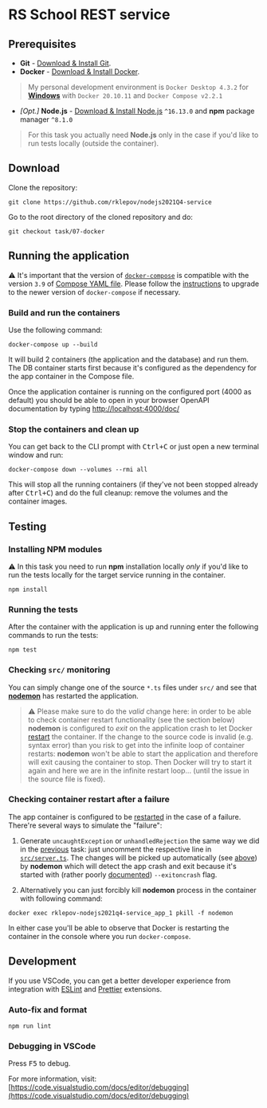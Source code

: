 # RS School REST service

## Prerequisites

- **Git** - [Download & Install Git](https://git-scm.com/downloads).
- **Docker** - [Download & Install Docker](https://docs.docker.com/get-docker/).

> My personal development environment is `Docker Desktop 4.3.2` for [**Windows**](https://docs.docker.com/desktop/windows/install/) with `Docker 20.10.11` and `Docker Compose v2.2.1`

- _\[Opt.\]_ **Node.js** - [Download & Install Node.js](https://nodejs.org/en/download/) `^16.13.0` and **npm** package manager `^8.1.0`

> For this task you actually need **Node.js** only in the case if you'd like to run tests locally (outside the container).

## Download

Clone the repository:

```text
git clone https://github.com/rklepov/nodejs2021Q4-service
```

Go to the root directory of the cloned repository and do:

```text
git checkout task/07-docker
```

## Running the application

:warning: It's important that the version of [`docker-compose`](https://docs.docker.com/compose/) is compatible with the version `3.9` of [Compose YAML file](https://docs.docker.com/compose/compose-file/compose-file-v3/). Please follow the [instructions](https://docs.docker.com/compose/install/) to upgrade to the newer version of `docker-compose` if necessary.

### Build and run the containers

Use the following command:

```text
docker-compose up --build
```

It will build 2 containers (the application and the database) and run them. The DB container starts first because it's configured as the dependency for the app container in the Compose file.

Once the application container is running on the configured port (4000 as default) you should be able to open in your browser OpenAPI documentation by typing [http://localhost:4000/doc/](http://localhost:4000/doc/)

### Stop the containers and clean up

You can get back to the CLI prompt with <kbd>Ctrl+C</kbd> or just open a new terminal window and run:

```text
docker-compose down --volumes --rmi all
```

This will stop all the running containers (if they've not been stopped already after <kbd>Ctrl+C</kbd>) and do the full cleanup: remove the volumes and the container images.

## Testing

### Installing NPM modules

:warning: In this task you need to run **npm** installation locally _only_ if you'd like to run the tests locally for the target service running in the container.

```text
npm install
```

### Running the tests

After the container with the application is up and running enter the following commands to run the tests:

```text
npm test
```

### Checking `src/` monitoring

You can simply change one of the source `*.ts` files under `src/` and see that [**nodemon**](https://github.com/remy/nodemon) has restarted the application.

> :warning: Please make sure to do the _valid_ change here: in order to be able to check container restart functionality (see the section below) **nodemon** is configured to _exit_ on the application crash to let Docker [restart](https://docs.docker.com/config/containers/start-containers-automatically/) the container. If the change to the source code is invalid (e.g. syntax error) than you risk to get into the infinite loop of container restarts: **nodemon** won't be able to start the application and therefore will exit causing the container to stop. Then Docker will try to start it again and here we are in the infinite restart loop... (until the issue in the source file is fixed).

### Checking container restart after a failure

The app container is configured to be [restarted](https://github.com/rklepov/nodejs2021Q4-service/blob/docker-service-and-db/docker-compose.yml#L17) in the case of a failure. There're several ways to simulate the "failure":

1. Generate `uncaughtException` or `unhandledRejection` the same way we did in the [previous](https://github.com/rolling-scopes-school/basic-nodejs-course/blob/master/descriptions/logging-error-handling.md) task: just uncomment the respective line in [`src/server.ts`](https://github.com/rklepov/nodejs2021Q4-service/blob/docker-service-and-db/src/server.ts#L80). The changes will be picked up automatically (see [above](#checking-src-monitoring)) by **nodemon** which will detect the app crash and exit because it's started with (rather poorly [documented](https://github.com/remy/nodemon/blob/main/faq.md#using-nodemon-with-forever)) `--exitoncrash` flag.

2. Alternatively you can just forcibly kill **nodemon** process in the container with following command:

```text
docker exec rklepov-nodejs2021q4-service_app_1 pkill -f nodemon
```

In either case you'll be able to observe that Docker is restarting the container in the console where you run `docker-compose`.

## Development

If you use VSCode, you can get a better developer experience from integration with [ESLint](https://marketplace.visualstudio.com/items?itemName=dbaeumer.vscode-eslint) and [Prettier](https://marketplace.visualstudio.com/items?itemName=esbenp.prettier-vscode) extensions.

### Auto-fix and format

```text
npm run lint
```

### Debugging in VSCode

Press <kbd>F5</kbd> to debug.

For more information, visit: [https://code.visualstudio.com/docs/editor/debugging](https://code.visualstudio.com/docs/editor/debugging)
